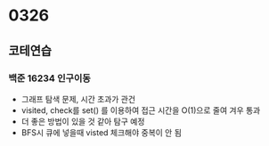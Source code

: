 # 0326

## 코테연습
### 백준 16234 인구이동
- 그래프 탐색 문제, 시간 초과가 관건
- visited, check를 set() 를 이용하여 접근 시간을 O(1)으로 줄여 겨우 통과
- 더 좋은 방법이 있을 것 같아 탐구 예정
- BFS시 큐에 넣을때 visted 체크해야 중복이 안 됨
